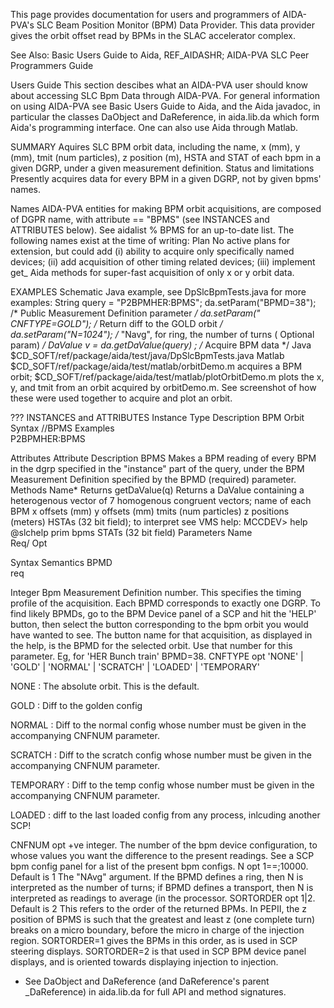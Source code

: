 This page provides documentation for users and programmers of AIDA-PVA's SLC Beam Position Monitor (BPM) Data Provider.
This data provider gives the orbit offset read by BPMs in the SLAC accelerator complex.

See Also: Basic Users Guide to Aida, REF_AIDASHR; AIDA-PVA SLC Peer Programmers Guide

Users Guide This section descibes what an AIDA-PVA user should know about accessing SLC Bpm Data through AIDA-PVA. For
general information on using AIDA-PVA see Basic Users Guide to Aida, and the Aida javadoc, in particular the classes
DaObject and DaReference, in aida.lib.da which form Aida's programming interface. One can also use Aida through Matlab.

SUMMARY Aquires SLC BPM orbit data, including the name, x (mm), y (mm), tmit (num particles), z position (m), HSTA and
STAT of each bpm in a given DGRP, under a given measurement definition. Status and limitations Presently acquires data
for every BPM in a given DGRP, not by given bpms' names.

Names AIDA-PVA entities for making BPM orbit acquisitions, are composed of DGPR name, with attribute == "BPMS" (see
INSTANCES and ATTRIBUTES below). See aidalist % BPMS for an up-to-date list. The following names exist at the time of
writing:
Plan No active plans for extension, but could add (i) ability to acquire only specifically named devices; (ii) add
acquisition of other timing related devices; (iii) implement get_<array-type> Aida methods for super-fast acquisition of
only x or y orbit data.

EXAMPLES Schematic Java example, see DpSlcBpmTests.java for more examples:
String query = "P2BPMHER:BPMS"; da.setParam("BPMD=38"); /* Public Measurement Definition parameter */ da.setParam("
CNFTYPE=GOLD"); /* Return diff to the GOLD orbit */ da.setParam("N=1024"); /* "Navg", for ring, the number of turns (
Optional param) */ DaValue v = da.getDaValue(query)   ; /* Acquire BPM data */ Java
$CD_SOFT/ref/package/aida/test/java/DpSlcBpmTests.java
Matlab	$CD_SOFT/ref/package/aida/test/matlab/orbitDemo.m acquires a BPM orbit; $CD_SOFT/ref/package/aida/test/matlab/plotOrbitDemo.m plots the x, y, and tmit from an orbit acquired by orbitDemo.m. See screenshot of how these were used together to acquire and plot an orbit.

???
INSTANCES and ATTRIBUTES
Instance Type	Description
BPM Orbit	Syntax	<dgrp-mnemonic>//BPMS
Examples	
P2BPMHER:BPMS

Attributes
Attribute	Description
BPMS	Makes a BPM reading of every BPM in the dgrp specified in the "instance" part of the query, under the BPM Measurement Definition specified by the BPMD (required) parameter.
Methods	Name*	Returns
getDaValue(q)	Returns a DaValue containing a heterogenous vector of 7 homogenous congruent vectors;
name of each BPM
x offsets (mm)
y offsets (mm)
tmits (num particles)
z positions (meters)
HSTAs (32 bit field); to interpret see VMS help: MCCDEV> help @slchelp prim bpms
STATs (32 bit field)
Parameters	Name	
Req/
Opt

Syntax	Semantics
BPMD	
req

Integer Bpm Measurement Definition number.	This specifies the timing profile of the acquisition. Each BPMD corresponds to exactly one DGRP. To find likely BPMDs, go to the BPM Device panel of a SCP and hit the 'HELP' button, then select the button corresponding to the bpm orbit you would have wanted to see. The button name for that acquisition, as displayed in the help, is the BPMD for the selected orbit. Use that number for this parameter. Eg, for 'HER Bunch train' BPMD=38.
CNFTYPE	opt	
'NONE' | 'GOLD' | 'NORMAL' | 'SCRATCH' | 'LOADED' | 'TEMPORARY'

NONE : The absolute orbit. This is the default.

GOLD : Diff to the golden config

NORMAL : Diff to the normal config whose number must be given in the accompanying CNFNUM parameter.

SCRATCH : Diff to the scratch config whose number must be given in the accompanying CNFNUM parameter.

TEMPORARY : Diff to the temp config whose number must be given in the accompanying CNFNUM parameter.

LOADED : diff to the last loaded config from any process, inlcuding another SCP!

 

CNFNUM	opt	+ve integer.	The number of the bpm device configuration, to whose values you want the difference to the present readings. See a SCP bpm config panel for a list of the present bpm configs.
N	opt	1=<n>=;10000. Default is 1	The "NAvg" argument. If the BPMD defines a ring, then N is interpreted as the number of turns; if BPMD defines a transport, then N is interpreted as readings to average (in the processor.
SORTORDER	opt	1|2. Default is 2	This refers to the order of the returned BPMs. In PEPII, the z position of BPMS is such that the greatest and least z (one complete turn) breaks on a micro boundary, before the micro in charge of the injection region. SORTORDER=1 gives the BPMs in this order, as is used in SCP steering displays. SORTORDER=2 is that used in SCP BPM device panel displays, and is oriented towards displaying injection to injection.
* See DaObject and DaReference (and DaReference's parent _DaReference) in aida.lib.da for full API and method signatures.

